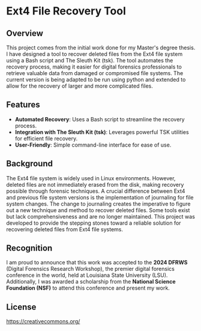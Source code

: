 # Ext4 File Recovery Tool

## Overview

This project comes from the initial work done for my Master's degree thesis.  I have designed a tool to recover deleted files from the Ext4 file system using a Bash script and The Sleuth Kit (tsk). 
The tool automates the recovery process, making it easier for digital forensics professionals to retrieve valuable data from damaged or compromised file systems.  The current version is being adapted to be 
run using python and extended to allow for the recovery of larger and more complicated files.  

## Features

- **Automated Recovery**: Uses a Bash script to streamline the recovery process.
- **Integration with The Sleuth Kit (tsk)**: Leverages powerful TSK utilities for efficient file recovery.
- **User-Friendly**: Simple command-line interface for ease of use.

## Background

The Ext4 file system is widely used in Linux environments. However, deleted files are not immediately erased from the disk, making recovery possible through forensic techniques.  A crucial difference between Ext4 and previous file system versions is the implementation of journaling for file system changes.  The change to journaling creates the imperative to figure out a new technique and method to recover
deleted files.  Some tools exist but lack comprehensiveness and are no longer maintained.  This project was developed to provide the stepping stones toward a reliable solution for recovering deleted files from Ext4 file systems.

## Recognition

I am proud to announce that this work was accepted to the **2024 DFRWS** (Digital Forensics Research Workshop), the premier digital forensics conference in the world, held at Louisiana State University (LSU). Additionally, I was awarded a scholarship from the **National Science Foundation (NSF)** to attend this conference and present my work.

## License

https://creativecommons.org/
